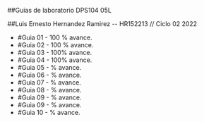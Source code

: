 
##Guias de laboratorio DPS104 05L

##Luis Ernesto Hernandez Ramirez -- HR152213 // Ciclo 02 2022

- #Guia 01 - 100 % avance.
- #Guia 02 - 100 % avance.
- #Guia 03 - 100% avance.
- #Guia 04 - 100% avance.
- #Guia 05 - % avance.
- #Guia 06 - % avance.
- #Guia 07 - % avance.
- #Guia 08 - % avance.
- #Guia 09 - % avance.
- #Guia 09 - % avance.
- #Guia 10 - % avance.
